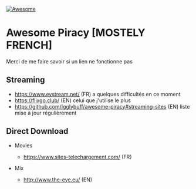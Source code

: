[![Awesome](https://cdn.rawgit.com/sindresorhus/awesome/d7305f38d29fed78fa85652e3a63e154dd8e8829/media/badge.svg)](https://github.com/sindresorhus/awesome)

# Awesome Piracy [MOSTELY FRENCH]

Merci de me faire savoir si un lien ne fonctionne pas


Streaming
---

- https://www.evstream.net/ (FR) a quelques difficultés en ce moment
- https://flixgo.club/ (EN) celui que j'utilise le plus
- https://github.com/Igglybuff/awesome-piracy#streaming-sites (EN) liste mise à jour régulièrement

Direct Download
---

* Movies
  - https://www.sites-telechargement.com/ (FR)

* Mix
  - http://www.the-eye.eu/ (EN)
